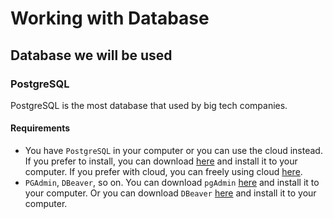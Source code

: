 # Working with Database

## Database we will be used

### PostgreSQL

PostgreSQL is the most database that used by big tech companies.

#### Requirements

- You have `PostgreSQL` in your computer or you can use the cloud instead. If you prefer to install, you can download [here](https://www.postgresql.org/download/) and install it to your computer. If you prefer with cloud, you can freely using cloud [here](https://www.elephantsql.com/).
- `PGAdmin`, `DBeaver`, so on. You can download `pgAdmin` [here](https://www.pgadmin.org/download/) and install it to your computer. Or you can download `DBeaver` [here](https://dbeaver.io/download/) and install it to your computer.
